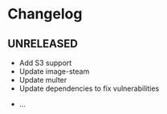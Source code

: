 # Changelog

## UNRELEASED
- Add S3 support
- Update image-steam
- Update multer
- Update dependencies to fix vulnerabilities

* ...
